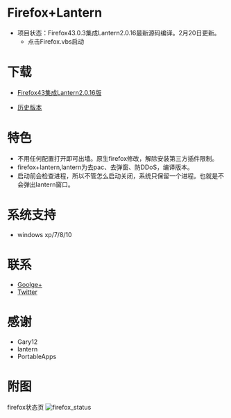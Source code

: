 Firefox+Lantern
=================
* 项目状态：Firefox43.0.3集成Lantern2.0.16最新源码编译。2月20日更新。
  - 点击Firefox.vbs启动

下载
=======
* [Firefox43集成Lantern2.0.16版](https://github.com/yeahwu/firefox/archive/master.zip)
  
 
* [历史版本](https://github.com/yeahwu/firefox/releases)

特色
=======
* 不用任何配置打开即可出墙。原生firefox修改，解除安装第三方插件限制。
* firefox+lantern,lantern为去pac、去弹窗、防DDoS，编译版本。
* 启动前会检查进程，所以不管怎么启动关闭，系统只保留一个进程。也就是不会弹出lantern窗口。

系统支持
=======
*  windows xp/7/8/10
 
联系
=====
* [Goolge+](https://plus.google.com/communities/101215702940766881013)
* [Twitter](https://twitter.com/yeahwu404)

感谢
====
* Gary12
* lantern
* PortableApps

附图
=====
firefox状态页
![firefox_status](https://raw.githubusercontent.com/yeahwu/wu/master/firefox0.JPG)
